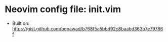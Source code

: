 # Neovim config file: init.vim
- Built on: https://gist.github.com/benawad/b768f5a5bbd92c8baabd363b7e79786f
